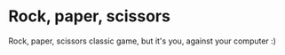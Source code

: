 # Rock, paper, scissors

Rock, paper, scissors classic game, but it's you, against your computer :)



